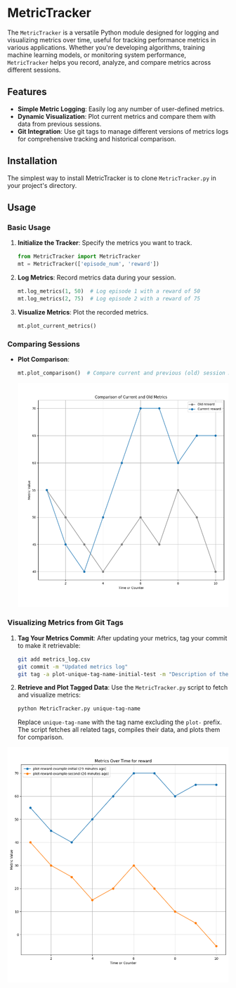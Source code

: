 # MetricTracker

The `MetricTracker` is a versatile Python module designed for logging and visualizing metrics over time, useful for tracking performance metrics in various applications. Whether you're developing algorithms, training machine learning models, or monitoring system performance, `MetricTracker` helps you record, analyze, and compare metrics across different sessions.

## Features

- **Simple Metric Logging**: Easily log any number of user-defined metrics.
- **Dynamic Visualization**: Plot current metrics and compare them with data from previous sessions.
- **Git Integration**: Use git tags to manage different versions of metrics logs for comprehensive tracking and historical comparison.

## Installation

The simplest way to install MetricTracker is to clone `MetricTracker.py` in your project's directory.

## Usage

### Basic Usage

1. **Initialize the Tracker**: Specify the metrics you want to track.

   ```python
   from MetricTracker import MetricTracker
   mt = MetricTracker(['episode_num', 'reward'])
   ```

2. **Log Metrics**: Record metrics data during your session.

   ```python
   mt.log_metrics(1, 50)  # Log episode 1 with a reward of 50
   mt.log_metrics(2, 75)  # Log episode 2 with a reward of 75
   ```

3. **Visualize Metrics**: Plot the recorded metrics.

   ```python
   mt.plot_current_metrics()
   ```

### Comparing Sessions

- **Plot Comparison**:

  ```python
  mt.plot_comparison()  # Compare current and previous (old) session metrics
  ```
  ![Example Tracker Code Usage](exampleTrackerCode.png)

### Visualizing Metrics from Git Tags

1. **Tag Your Metrics Commit**: After updating your metrics, tag your commit to make it retrievable:

   ```bash
   git add metrics_log.csv
   git commit -m "Updated metrics log"
   git tag -a plot-unique-tag-name-initial-test -m "Description of the data or session"
   ```

2. **Retrieve and Plot Tagged Data**: Use the `MetricTracker.py` script to fetch and visualize metrics:

   ```bash
   python MetricTracker.py unique-tag-name
   ```

   Replace `unique-tag-name` with the tag name excluding the `plot-` prefix. The script fetches all related tags, compiles their data, and plots them for comparison.

  ![Example Tracker Git Integration](exampleTrackerGit.png)
